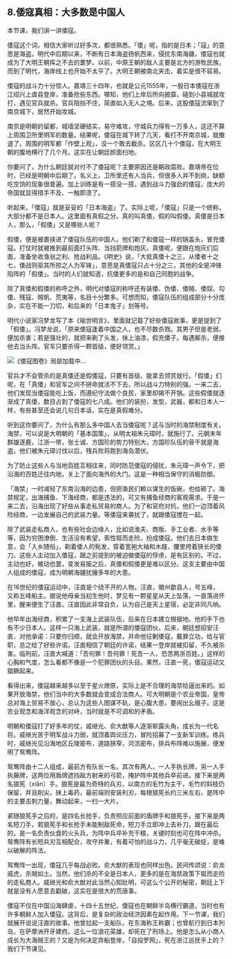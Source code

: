 ## 8.倭寇真相：大多数是中国人
本节课，我们讲一讲倭寇。


倭寇这个词，相信大家听过好多次，都很熟悉。「倭」呢，指的是日本；「寇」的意思是海盗。明代中后期以来，不断有日本海盗扬帆西来，侵扰东南海疆，倭寇也就成为了大明王朝挥之不去的噩梦。以前，中原王朝的敌人主要是北方的游牧民族。而到了明代，海岸线上也开始不太平了。大明王朝被南北夹击，着实是很不容易。


倭寇的战斗力十分惊人。嘉靖三十四年，也就是公元1555年，一股日本倭寇在浙江绍兴上虞县登岸，准备抢些东西。哪知，他们上岸后所向披靡，碰到小县城就攻打，遇见官兵就杀。官兵阻挡不住，简直如入无人之境。后来，这股倭寇流窜到了南京城下，居然开始攻城。


南京是明朝的留都，城墙坚硬结实，易守难攻，守城兵力得有一万多人，这还不算上周围卫所里明军的数量。结果呢，倭寇在城下转了几天，看打不开南京城，就撤退了。周围的明军都「作壁上观」，没一个敢去截杀。区区几十个倭寇，在大明王朝的腹地横行了几个月。这实在让朝廷颜面扫地。


你要问了，为什么朝廷就对付不了倭寇呢？主要原因还是朝政腐败。嘉靖帝在位时，已经是明朝中后期了。名义上，卫所里还有人当兵，但很多人并不到岗，缺额吃空饷的现象很普遍。加上训练是有一搭没一搭，遇到战斗力强劲的倭寇，庞大的帝国就显得措手不及、一触即溃了。


听起来，「倭寇」就是妥妥的「日本海盗」了。实际上呢，「倭寇」只是一个统称，大部分都不是日本人。这里面有真假之分。真的叫真倭，假的叫假倭。真倭是日本人，那么，「假倭」又是哪些人呢？


假倭，便是被裹挟进了倭寇队伍的中国人。他们剃了和倭寇一样的锅盖头，冒充倭寇。打仗时就被推到最前面打头阵、当挡箭牌和炮灰。真倭呢，便跟在炮灰们后面，准备坐收渔翁之利、抢战利品。《明史》说，「大抵真倭十之三，从倭者十之七，倭战则驱其所掠之人为军锋」，意思是真倭寇只占十分之三，其他的全是冲锋陷阵的「假倭」。当时的人们就知道，抗倭更多的是和自己同胞的战争。


除了真倭和假倭的称呼之外，明代对倭寇的称呼还有装倭、伪倭、倭贼、倭奴、勾倭、残寇、贼帆、荒夷等，名目十分繁多。可想而知，倭寇队伍的组成部分十分庞杂，实在不能一刀切，和后来的「日本鬼子」划等号。


明代小说家冯梦龙写了本《喻世明言》，里面就记载了好些倭寇故事，更是提到了「假倭」。冯梦龙说，「原来倭寇逢着中国之人，也不尽数杀戮。其男子但是老弱，便加杀害；若是强壮的，就把来剃了头发，抹上油漆，假充倭子。每遇厮杀，便推他去当头阵。官军只要杀得一颗首级，便好领赏。」


![《倭寇图卷》局部]()加载中...


官兵才不会管杀的是真倭还是假倭寇，只要有首级、能拿去领赏就行。「假倭」们呢，在「真倭」和官军之间不拼命就活不下去，所以战斗力特别的强。一来二去，他们发现当倭寇能吃上饭，而遵纪守法做个良民，家里却揭不开锅。这些假倭就逐渐成了真倭，数目占到了倭寇的七八成。他们的装扮，发型，武器，都和日本人一样，有些甚至还会说几句日本话，实在是真假难分。


听到这你要问了，为什么有那么多中国人去当倭寇呢？这与当时的海禁制度有关。海禁，可以说是大明朝的「基本国策」，从明太祖朱元璋时，就施行了。元朝末年群雄逐鹿，江浙一带，张士诚、方国珍的势力特别大，方国珍队伍的骨干就是海盗。他们被朱元璋讨伐以后，残兵败将跑到海岛潜伏。


为了防止这些人与当地百姓互相往来，同时防范倭寇的侵扰，朱元璋一声令下，把沿海的百姓迁往内地，关上了面向海外的大门。这是一种相当保守的消极防御。


「海禁」一时减轻了东南沿海的边患，但把渔民们赖以谋生的饭碗，也给砸了。海禁规定，出海捕鱼、下海经商，都是违法的，可又有捕鱼经商的客观需求。于是一来二去，沿海出现了好些从事走私贸易的商人。为了和官府对抗，他们一边顶着风险经商，一边发展自己的武装力量。等倭寇来袭扰了，就跟倭寇搅在一起。


除了武装走私商人，也有些社会边缘人，比如说渔夫、商贩、手工业者、水手等等，因为穷困潦倒、生活没有希望，索性铤而走险，扮成倭寇。他们去日本做生意，会「入乡随俗」，剃着倭人的髡发，穿着宽袍大袖和木屐，腰里挎着狭长的倭刀。这些人主动加入倭寇，跟之前提到的被迫做倭寇的俘虏，是有区别的。不过，主动也好，被动也罢，变发易服之后，真倭和假倭更是难以区分。这支主要由中国人组成的倭寇，成为明朝海疆扰攘多年的大患。


在16世纪的倭寇运动中，汪直是个绕不开的人物。汪直，徽州歙县人，号五峰，又称五峰船主。据说他母亲当初生他时，梦见有一颗星星从天上坠落，一直落进怀里，醒来便生了汪直。汪直因此非常自负，认为自己是天上星宿，必定非同凡响。


他早年出海经商，积累了一支海上武装队伍，后来在日本建立根据地。他的手下也有不少日本人。这样一只海上武装，就是所谓的倭寇团伙，后来，朝廷想招安汪直，对他承诺：只要你归顺，就会开放海禁，并命他征剿倭寇，戴罪立功，给与官职，总之给了好些许诺。汪直相信了朝廷的许诺，结果一登岸就被扣留，不久被杀害。临刑前，汪直大喊道：「吾何罪！吾何罪！死吾一人，恐苦两浙百姓。」这样的心胸和气度，怎么看都不像是一个犯罪团伙的头目。果然，汪直一死，倭寇运动又猖獗起来。


看得出来，倭寇越来越多以至于星火燎原，实际上是不合理的海禁给逼出来的。如果开放海禁，他们当中的大多数就会变成合法商人。可大明朝是个农业帝国，皇帝总对海上贸易不放心，总认为这些人图谋不轨，是心腹大患，要闹出幺蛾子。这是农业观念和海洋观念的对峙，当时就是不可调和的矛盾。


明朝和倭寇打了好多年的仗，戚继光、俞大猷等人逐渐崭露头角，成长为一代名将。戚继光苦于明军战斗力弱，就顶着舆论压力，冒险招募了一支新军训练。练兵时，戚继光见沿海地区丘陵密布，道路狭窄，河流密布，排兵布阵难以施展，便发明了鸳鸯阵。


鸳鸯阵由十二人组成，最前方有队长一名，其次有两人，一人手执长牌，另一人手执藤牌，这两位用盾牌遮挡敌方射来的弓箭，掩护阵中其他兵卒前进。接下来是两名狼筅（xiǎn）手。狼筅是最为奇特的兵刃，以南方的毛竹为主干，毛竹的斜枝仍保留，并且削尖，抹上毒药，最前端则安装利刃，每根狼筅长约三米左右，是阵中的主要击刺力量，舞动起来，一扫一大片。


紧随狼筅手之后的，是四名长抢手，负责照应前面的盾牌手和狼筅手。接下来是两名短刀手，若狼筅手和长抢手未能制敌死命，短刀手立即冲上去补刀，跟在最后的，是一名负责伙食的火头兵，为阵中兵卒补充干粮，关键时刻也可在阵中冲杀。鸳鸯阵有长短兵刃互相配合，攻守并重，有着可怕的战斗力，几乎毫无破绽，是难以破解的阵法。


鸳鸯阵一出现，倭寇几乎每战必败。俞大猷的表现也同样出色。民间传颂说：俞龙戚虎，杀贼如土。当然，他们杀的不全是日本人，更多的是在海禁政策下铤而走险的走私商人。戚继光和俞大猷对此当然心知肚明，可这么个公开的秘密，朝廷上下就是没有人愿意去戳破，这实在是很大的荒唐事。 


倭寇不仅在中国沿海肆虐，十四十五世纪，倭寇也在朝鲜半岛横行霸道，当时也有许多朝鲜人加入倭寇。这背后，是复杂的政治经济因素在起作用。下一节课，我们就展开说说汪直的故事。他曾拉起一支船队，在东海称王称霸；也曾航行到日本列岛，在萨摩洲开牙建府。这么一位浪花英雄，却死在了刑场上。他是怎么从小商人成长为大海贼王的？又是为何决定弃船登岸，「自投罗网」，死在浙江巡抚手上的？我们下节课见。

